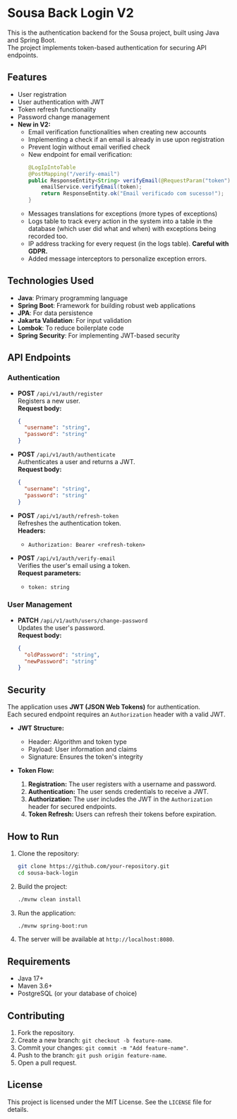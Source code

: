 # Sousa Back Login V2

This is the authentication backend for the Sousa project, built using Java and Spring Boot.  
The project implements token-based authentication for securing API endpoints.

## Features

- User registration
- User authentication with JWT
- Token refresh functionality
- Password change management
- **New in V2:**
  - Email verification functionalities when creating new accounts
  - Implementing a check if an email is already in use upon registration
  - Prevent login without email verified check
  - New endpoint for email verification:
    ```java
    @LogIpIntoTable
    @PostMapping("/verify-email")
    public ResponseEntity<String> verifyEmail(@RequestParam("token") String token) {
        emailService.verifyEmail(token);
        return ResponseEntity.ok("Email verificado com sucesso!");
    }
    ```
  - Messages translations for exceptions (more types of exceptions)
  - Logs table to track every action in the system into a table in the database (which user did what and when) with exceptions being recorded too.
  - IP address tracking for every request (in the logs table). **Careful with GDPR.**
  - Added message interceptors to personalize exception errors.

## Technologies Used

- **Java**: Primary programming language
- **Spring Boot**: Framework for building robust web applications
- **JPA**: For data persistence
- **Jakarta Validation**: For input validation
- **Lombok**: To reduce boilerplate code
- **Spring Security**: For implementing JWT-based security

## API Endpoints

### Authentication

- **POST** `/api/v1/auth/register`  
  Registers a new user.  
  **Request body:**
  ```json
  {
    "username": "string",
    "password": "string"
  }
  ```

- **POST** `/api/v1/auth/authenticate`  
  Authenticates a user and returns a JWT.  
  **Request body:**
  ```json
  {
    "username": "string",
    "password": "string"
  }
  ```

- **POST** `/api/v1/auth/refresh-token`  
  Refreshes the authentication token.  
  **Headers:**
  - `Authorization: Bearer <refresh-token>`

- **POST** `/api/v1/auth/verify-email`  
  Verifies the user's email using a token.  
  **Request parameters:**
  - `token: string`

### User Management

- **PATCH** `/api/v1/auth/users/change-password`  
  Updates the user's password.  
  **Request body:**
  ```json
  {
    "oldPassword": "string",
    "newPassword": "string"
  }
  ```

## Security

The application uses **JWT (JSON Web Tokens)** for authentication.  
Each secured endpoint requires an `Authorization` header with a valid JWT.

- **JWT Structure:**
  - Header: Algorithm and token type
  - Payload: User information and claims
  - Signature: Ensures the token's integrity

- **Token Flow:**
  1. **Registration:** The user registers with a username and password.
  2. **Authentication:** The user sends credentials to receive a JWT.
  3. **Authorization:** The user includes the JWT in the `Authorization` header for secured endpoints.
  4. **Token Refresh:** Users can refresh their tokens before expiration.

## How to Run

1. Clone the repository:
   ```bash
   git clone https://github.com/your-repository.git
   cd sousa-back-login
   ```

2. Build the project:
   ```bash
   ./mvnw clean install
   ```

3. Run the application:
   ```bash
   ./mvnw spring-boot:run
   ```

4. The server will be available at `http://localhost:8080`.

## Requirements

- Java 17+
- Maven 3.6+
- PostgreSQL (or your database of choice)

## Contributing

1. Fork the repository.
2. Create a new branch: `git checkout -b feature-name`.
3. Commit your changes: `git commit -m "Add feature-name"`.
4. Push to the branch: `git push origin feature-name`.
5. Open a pull request.

## License

This project is licensed under the MIT License. See the `LICENSE` file for details.
